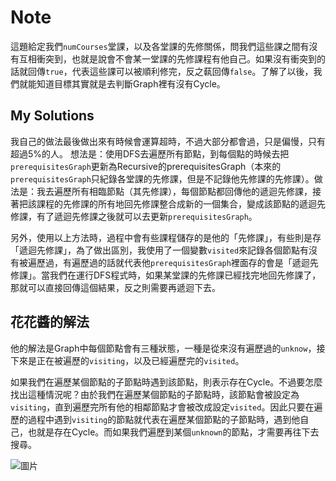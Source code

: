 # Note

這題給定我們`numCourses`堂課，以及各堂課的先修關係，問我們這些課之間有沒有互相衝突到，也就是說會不會某一堂課的先修課程有他自己。如果沒有衝突到的話就回傳`true`，代表這些課可以被順利修完，反之蓻回傳`false`。了解了以後，我們就能知道目標其實就是去判斷Graph裡有沒有Cycle。

## My Solutions

我自己的做法最後做出來有時候會運算超時，不過大部分都會過，只是偏慢，只有超過5%的人。
想法是：使用DFS去遍歷所有節點，到每個點的時候去把`prerequisitesGraph`更新為Recursive的prerequisitesGraph（本來的`prerequisitesGraph`只紀錄各堂課的先修課，但是不記錄他先修課的先修課）。做法是：我去遍歷所有相臨節點（其先修課），每個節點都回傳他的遞迴先修課，接著把該課程的先修課的所有地回先修課整合成新的一個集合，變成該節點的遞迴先修課，有了遞迴先修課之後就可以去更新`prerequisitesGraph`。

另外，使用以上方法時，過程中會有些課程儲存的是他的「先修課」，有些則是存「遞迴先修課」，為了做出區別，我使用了一個變數`visited`來記錄各個節點有沒有被遍歷過，有遍歷過的話就代表他`prerequisitesGraph`裡面存的會是「遞迴先修課」。當我們在運行DFS程式時，如果某堂課的先修課已經找完地回先修課了，那就可以直接回傳這個結果，反之則需要再遞迴下去。

## 花花醬的解法

他的解法是Graph中每個節點會有三種狀態，一種是從來沒有遍歷過的`unknow`，接下來是正在被遍歷的`visiting`，以及已經遍歷完的`visited`。

如果我們在遍歷某個節點的子節點時遇到該節點，則表示存在Cycle。不過要怎麼找出這種情況呢？由於我們在遍歷某個節點的子節點時，該節點會被設定為`visiting`，直到遍歷完所有他的相鄰節點才會被改成設定`visited`。因此只要在遍歷的過程中遇到`visiting`的節點就代表在遍歷某個節點的子節點時，遇到他自己，也就是存在Cycle。而如果我們遍歷到某個`unknown`的節點，才需要再往下去搜尋。

![圖片](https://user-images.githubusercontent.com/55487740/200760806-a9db51f2-10aa-4e12-b7f2-2f840ab5e120.png)
